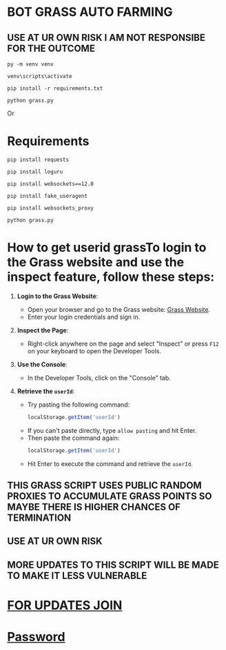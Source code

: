 # BOT GRASS AUTO FARMING
## USE AT UR OWN RISK I AM NOT RESPONSIBE FOR THE OUTCOME

```
py -m venv venv
```
```
venv\scripts\activate
```
```
pip install -r requirements.txt
```
```
python grass.py
```
Or 

# Requirements

```
pip install requests
```
```
pip install loguru
```
```
pip install websockets==12.0
```
```
pip install fake_useragent
```
```
pip install websockets_proxy
```
```
python grass.py
```


# How to get userid grassTo login to the Grass website and use the inspect feature, follow these steps:

1. **Login to the Grass Website**:
    - Open your browser and go to the Grass website: [Grass Website](https://app.getgrass.io/dashboard/store).
    - Enter your login credentials and sign in.

2. **Inspect the Page**:
    - Right-click anywhere on the page and select "Inspect" or press `F12` on your keyboard to open the Developer Tools.

3. **Use the Console**:
    - In the Developer Tools, click on the "Console" tab.

4. **Retrieve the `userId`**:
    - Try pasting the following command:
      ```javascript
      localStorage.getItem('userId')
      ```
    - If you can't paste directly, type `allow pasting` and hit Enter.
    - Then paste the command again:
      ```javascript
      localStorage.getItem('userId')
      ```
    - Hit Enter to execute the command and retrieve the `userId`.

## THIS GRASS SCRIPT USES PUBLIC RANDOM PROXIES TO ACCUMULATE GRASS POINTS SO MAYBE THERE IS HIGHER CHANCES OF TERMINATION
## USE AT UR OWN RISK
## MORE UPDATES TO THIS SCRIPT WILL BE MADE TO MAKE IT LESS VULNERABLE 


# [FOR UPDATES JOIN](https://t.me/meowdrophunt)
# [Password](https://t.me/meowdrophunt)


